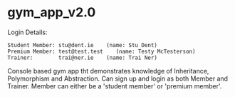 # gym_app_v2.0

Login Details:

    Student Member: stu@dent.ie    (name: Stu Dent)
    Premium Member: test@test.test    (name: Testy McTesterson)
    Trainer:        trai@ner.ie    (name: Trai Ner)

Console based gym app tht demonstrates knowledge of Inheritance, Polymorphism and Abstraction. Can sign up and login as both Member and Trainer. Member can either be a 'student member' or 'premium member'.